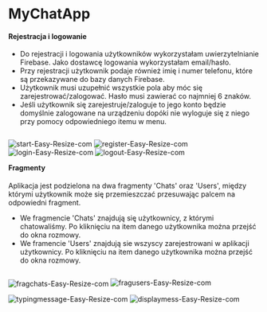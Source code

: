 # MyChatApp

####  Rejestracja i logowanie
* Do rejestracji i logowania użytkowników wykorzystałam uwierzytelnianie Firebase. Jako dostawcę logowania wykorzystałam email/hasło.
* Przy rejestracji użytkownik podaje również imię i numer telefonu, które są przekazywane do bazy danych Firebase.
* Użytkownik musi uzupełnić wszystkie pola aby móc się zarejestrować/zalogować. Hasło musi zawierać co najmniej 6 znaków.
* Jeśli użytkownik się zarejestruje/zaloguje to jego konto będzie domyślnie zalogowane na urządzeniu dopóki nie wyloguje się z niego przy pomocy odpowiedniego itemu w menu.

<p style='float: left'>
    <img src="https://i.ibb.co/PFP02XX/start-Easy-Resize-com.jpg" alt="start-Easy-Resize-com" border="0">
    <img src="https://i.ibb.co/KybFYth/register-Easy-Resize-com.jpg" alt="register-Easy-Resize-com" border="0">
    <img src="https://i.ibb.co/GPr5n8T/login-Easy-Resize-com.jpg" alt="login-Easy-Resize-com" border="0">
    <img src="https://i.ibb.co/Qvn932S/logout-Easy-Resize-com.jpg" alt="logout-Easy-Resize-com" border="0">
</p>

####  Fragmenty
Aplikacja jest podzielona na dwa fragmenty 'Chats' oraz 'Users', między którymi użytkownik może się przemieszczać przesuwając palcem na odpowiedni fragment. 

*   We fragmencie 'Chats' znajdują się użytkownicy, z którymi chatowaliśmy. Po kliknięciu na item danego użytkownika można przejść do okna rozmowy.
*   We framencie 'Users' znajdują sie wszyscy zarejestrowani w aplikacji użytkownicy. Po kliknięciu na item danego użytkownika można przejść do okna rozmowy.

<p style='float: left'>
<img src="https://i.ibb.co/2nF68Qn/fragchats-Easy-Resize-com.jpg" alt="fragchats-Easy-Resize-com" border="0" style="vertical-align:middle">
<img src="https://i.ibb.co/zs6d8Vj/fragusers-Easy-Resize-com.jpg" alt="fragusers-Easy-Resize-com" border="0">
</p>

<img src="https://i.ibb.co/f83T38X/typingmessage-Easy-Resize-com.jpg" alt="typingmessage-Easy-Resize-com" border="0">


<img src="https://i.ibb.co/KrQQB9h/displaymess-Easy-Resize-com.jpg" alt="displaymess-Easy-Resize-com" border="0">

